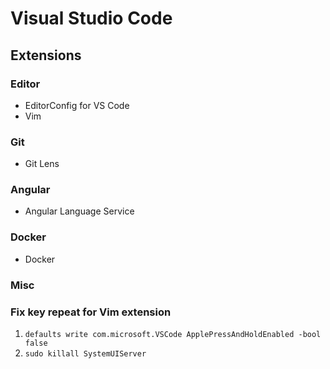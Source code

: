 # Visual Studio Code

## Extensions

### Editor

* EditorConfig for VS Code
* Vim

### Git

* Git Lens

### Angular

* Angular Language Service

### Docker

* Docker

### Misc

### Fix key repeat for Vim extension

1. `defaults write com.microsoft.VSCode ApplePressAndHoldEnabled -bool false`
2. `sudo killall SystemUIServer`

